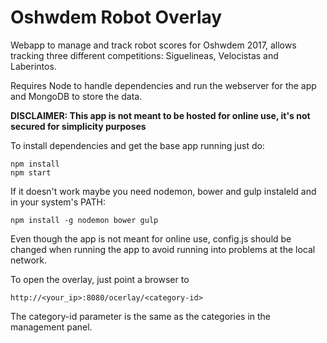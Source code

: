 # Oshwdem Robot Overlay

Webapp to manage and track robot scores for Oshwdem 2017, allows tracking
three different competitions: Siguelineas, Velocistas and Laberintos.

Requires Node to handle dependencies and run the webserver for the app and
MongoDB to store the data.

**DISCLAIMER: This app is not meant to be hosted for online use, it's not
secured for simplicity purposes**

To install dependencies and get the base app running just do:
```
npm install
npm start
```

If it doesn't work maybe you need nodemon, bower and gulp instaleld and in your system's PATH:
```
npm install -g nodemon bower gulp
```
Even though the app is not meant for online use, config.js should be changed
when running the app to avoid running into problems at the local network.

To open the overlay, just point a browser to
```
http://<your_ip>:8080/ocerlay/<category-id>
```

The category-id parameter is the same as the categories in the management panel.

